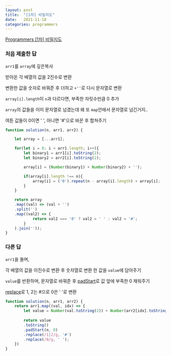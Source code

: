 ```yaml
---
layout: post
title:  "[1차] 비밀지도"
date:   2021-11-18
categories: programmers
---
```

[Programmers [1차] 비밀지도](https://programmers.co.kr/learn/courses/30/lessons/17681?language=javascript)

### 처음 제출한 답

`arr1`를 `array`에 깊은복사

받아온 각 배열의 값을 2진수로 변환

변환한 값을 숫자로 바꿔준 후 더하고 `+''`로 다시 문자열로 변환

`array[i].length`이 `n`과 다르다면, 부족한 자릿수만큼 0 추가

`array`의 값들을 이미 문자열로 넘겼는데 왜 또 `map`안에서 문자열로 넘긴거지..

여튼 값들이 0이면 ' ', 아니면 '#'으로 바꾼 후 합쳐주기
```js
function solution(n, arr1, arr2) {

    let array = [...arr1];

    for(let i = 0; i < arr1.length; i++){
        let binary1 = arr1[i].toString(2);
        let binary2 = arr2[i].toString(2);

        array[i] = (Number(binary1) + Number(binary2) + '');

        if(array[i].length !== n){
            array[i] = ('0').repeat(n - array[i].length) + array[i];
        }
    }

    return array
    .map((val) => (val + '')
    .split('')
    .map((val2) => {
            return val2 === '0' ? val2 = ' ' : val2 = '#';
        }
    ).join(''));
}
```

### 다른 답

`arr1`을 돌며, 

각 배열의 값을 이진수로 변환 후 숫자열로 변환 한 값을 `value`에 담아주기

`value`를 반환하며, 문자열로 바꿔준 후 [padStart](https://developer.mozilla.org/ko/docs/Web/JavaScript/Reference/Global_Objects/String/padStart)로 값 앞에 부족한 0 채워주기

[replace](https://developer.mozilla.org/ko/docs/Web/JavaScript/Reference/Global_Objects/String/replace)로 1, 2는 #으로 0은 ' '로 변환
```js
function solution(n, arr1, arr2) {
    return arr1.map((val, idx) => {
        let value = Number(val.toString(2)) + Number(arr2[idx].toString(2));
        
        return value
        .toString()
        .padStart(n, 0)
        .replace(/1|2/g, '#')
        .replace(/0/g, ' ');
    })
}
```